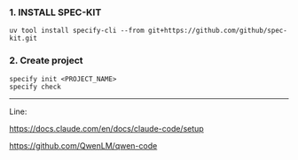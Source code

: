 ### 1. INSTALL SPEC-KIT 
```
uv tool install specify-cli --from git+https://github.com/github/spec-kit.git
```
### 2. Create project
```
specify init <PROJECT_NAME>
specify check
```


---
Line:

https://docs.claude.com/en/docs/claude-code/setup

https://github.com/QwenLM/qwen-code
